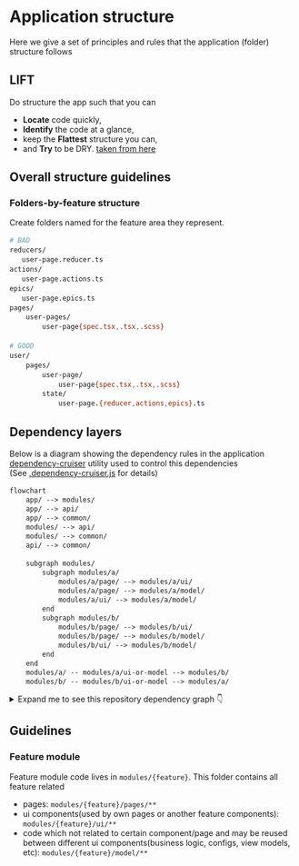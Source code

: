 # Application structure

Here we give a set of principles and rules that the application (folder) structure follows

## LIFT

Do structure the app such that you can

-   **Locate** code quickly,
-   **Identify** the code at a glance,
-   keep the **Flattest** structure you can,
-   and **Try** to be DRY. [taken from here](https://angular.io/guide/styleguide#lift)

## Overall structure guidelines

### Folders-by-feature structure

Create folders named for the feature area they represent.

```bash
# BAD
reducers/
   user-page.reducer.ts
actions/
   user-page.actions.ts
epics/
   user-page.epics.ts
pages/
    user-pages/
        user-page{spec.tsx,.tsx,.scss}

# GOOD
user/
    pages/
        user-page/
            user-page{spec.tsx,.tsx,.scss}
        state/
            user-page.{reducer,actions,epics}.ts
```

## Dependency layers

Below is a diagram showing the dependency rules in the application<br>
[dependency-cruiser](https://github.com/sverweij/dependency-cruiser) utility used to control this dependencies<br>
(See [.dependency-cruiser.js](../.dependency-cruiser.js) for details)

```mermaid
flowchart
    app/ --> modules/
    app/ --> api/
    app/ --> common/
    modules/ --> api/
    modules/ --> common/
    api/ --> common/

    subgraph modules/
        subgraph modules/a/
            modules/a/page/ --> modules/a/ui/
            modules/a/page/ --> modules/a/model/
            modules/a/ui/ --> modules/a/model/
        end
        subgraph modules/b/
            modules/b/page/ --> modules/b/ui/
            modules/b/page/ --> modules/b/model/
            modules/b/ui/ --> modules/b/model/
        end
    end
    modules/a/ -- modules/a/ui-or-model --> modules/b/
    modules/b/ -- modules/b/ui-or-model --> modules/a/

```

<details>
<summary>Expand me to see this repository dependency graph 👇</summary>
<img src="./graph.svg">
</details>

## Guidelines

### Feature module

Feature module code lives in `modules/{feature}`. This folder contains all feature related

-   pages: `modules/{feature}/pages/**`
-   ui components(used by own pages or another feature components): `modules/{feature}/ui/**`
-   code which not related to certain component/page and may be reused between different ui components(business logic, configs, view models, etc): `modules/{feature}/model/**`

